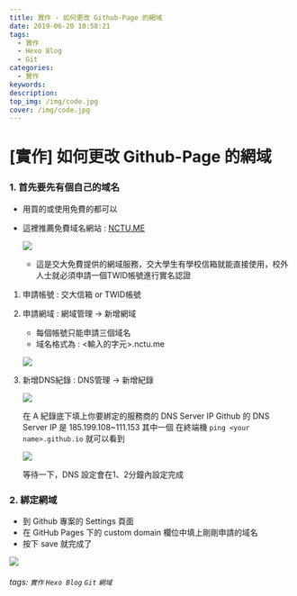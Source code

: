 ```yaml
---
title: 實作 - 如何更改 Github-Page 的網域
date: 2019-06-20 10:58:21
tags:
  - 實作
  - Hexo Blog
  - Git
categories:
  - 實作
keywords:
description:
top_img: /img/code.jpg
cover: /img/code.jpg
---
```

# [實作] 如何更改 Github-Page 的網域

### 1. 首先要先有個自己的域名

* 用買的或使用免費的都可以
* 這裡推薦免費域名網站 : [NCTU.ME](https://nctu.me/)

    ![](https://i.imgur.com/Zj4kX0Y.png)

    * 這是交大免費提供的網域服務，交大學生有學校信箱就能直接使用，校外人士就必須申請一個TWID帳號進行實名認證

1. 申請帳號 : 交大信箱 or TWID帳號
2. 申請網域 : 網域管理 → 新增網域

    * 每個帳號只能申請三個域名
    * 域名格式為 : <輸入的字元>.nctu.me

    ![](https://i.imgur.com/fJT8fTq.png)

3. 新增DNS紀錄 : DNS管理 → 新增紀錄

    ![](https://i.imgur.com/Za4AXuQ.png)

    在 A 紀錄底下填上你要綁定的服務商的 DNS Server IP
    Github 的 DNS Server IP 是 185.199.108~111.153 其中一個
    在終端機 `ping <your name>.github.io` 就可以看到

    ![](https://i.imgur.com/wVvR8dk.png)

    等待一下，DNS 設定會在1、2分鐘內設定完成

### 2. 綁定網域

* 到 Github 專案的 Settings 頁面
* 在 GitHub Pages 下的 custom domain 欄位中填上剛剛申請的域名
* 按下 save 就完成了

![](https://i.imgur.com/7USxt9j.png)

###### tags: `實作` `Hexo Blog` `Git` `網域`